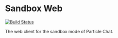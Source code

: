 # Sandbox Web

[![Build Status](https://img.shields.io/github/workflow/status/knightlia/sandbox-web/Tests/master?label=Tests&logo=github)](https://github.com/Knightlia/Sandbox-Web/actions/workflows/tests.yml?query=branch%3Amaster+workflow%3ATests)

The web client for the sandbox mode of Particle Chat.
